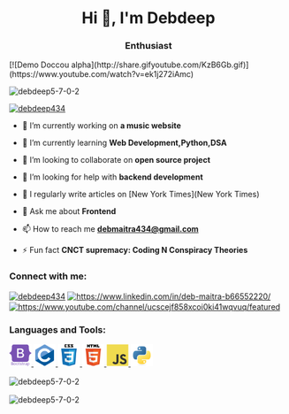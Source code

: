 <h1 align="center">Hi 👋, I'm Debdeep</h1>
<h3 align="center">Enthusiast</h3>
[![Demo Doccou alpha](http://share.gifyoutube.com/KzB6Gb.gif)](https://www.youtube.com/watch?v=ek1j272iAmc)
<p align="left"> <img src="https://komarev.com/ghpvc/?username=debdeep5-7-0-2&label=Profile%20views&color=0e75b6&style=flat" alt="debdeep5-7-0-2" /> </p>

<p align="left"> <a href="https://twitter.com/debdeep434" target="blank"><img src="https://img.shields.io/twitter/follow/debdeep434?logo=twitter&style=for-the-badge" alt="debdeep434" /></a> </p>

- 🔭 I’m currently working on **a music website**

- 🌱 I’m currently learning **Web Development,Python,DSA**

- 👯 I’m looking to collaborate on **open source project**

- 🤝 I’m looking for help with **backend development**

- 📝 I regularly write articles on [New York Times](New York Times)

- 💬 Ask me about **Frontend**

- 📫 How to reach me **debmaitra434@gmail.com**

- ⚡ Fun fact **CNCT supremacy: Coding N Conspiracy Theories**

<h3 align="left">Connect with me:</h3>
<p align="left">
<a href="https://twitter.com/debdeep434" target="blank"><img align="center" src="https://raw.githubusercontent.com/rahuldkjain/github-profile-readme-generator/master/src/images/icons/Social/twitter.svg" alt="debdeep434" height="30" width="40" /></a>
<a href="https://linkedin.com/in/https://www.linkedin.com/in/deb-maitra-b66552220/" target="blank"><img align="center" src="https://raw.githubusercontent.com/rahuldkjain/github-profile-readme-generator/master/src/images/icons/Social/linked-in-alt.svg" alt="https://www.linkedin.com/in/deb-maitra-b66552220/" height="30" width="40" /></a>
<a href="https://www.youtube.com/c/https://www.youtube.com/channel/ucscejf858xcoi0ki41wqvuq/featured" target="blank"><img align="center" src="https://raw.githubusercontent.com/rahuldkjain/github-profile-readme-generator/master/src/images/icons/Social/youtube.svg" alt="https://www.youtube.com/channel/ucscejf858xcoi0ki41wqvuq/featured" height="30" width="40" /></a>
</p>

<h3 align="left">Languages and Tools:</h3>
<p align="left"> <a href="https://getbootstrap.com" target="_blank" rel="noreferrer"> <img src="https://raw.githubusercontent.com/devicons/devicon/master/icons/bootstrap/bootstrap-plain-wordmark.svg" alt="bootstrap" width="40" height="40"/> </a> <a href="https://www.cprogramming.com/" target="_blank" rel="noreferrer"> <img src="https://raw.githubusercontent.com/devicons/devicon/master/icons/c/c-original.svg" alt="c" width="40" height="40"/> </a> <a href="https://www.w3schools.com/css/" target="_blank" rel="noreferrer"> <img src="https://raw.githubusercontent.com/devicons/devicon/master/icons/css3/css3-original-wordmark.svg" alt="css3" width="40" height="40"/> </a> <a href="https://www.w3.org/html/" target="_blank" rel="noreferrer"> <img src="https://raw.githubusercontent.com/devicons/devicon/master/icons/html5/html5-original-wordmark.svg" alt="html5" width="40" height="40"/> </a> <a href="https://developer.mozilla.org/en-US/docs/Web/JavaScript" target="_blank" rel="noreferrer"> <img src="https://raw.githubusercontent.com/devicons/devicon/master/icons/javascript/javascript-original.svg" alt="javascript" width="40" height="40"/> </a> <a href="https://www.python.org" target="_blank" rel="noreferrer"> <img src="https://raw.githubusercontent.com/devicons/devicon/master/icons/python/python-original.svg" alt="python" width="40" height="40"/> </a> </p>

<p><img align="center" src="https://github-readme-stats.vercel.app/api/top-langs?username=debdeep5-7-0-2&show_icons=true&locale=en&layout=compact" alt="debdeep5-7-0-2" /></p>

<p><img align="center" src="https://github-readme-streak-stats.herokuapp.com/?user=debdeep5-7-0-2&" alt="debdeep5-7-0-2" /></p>
